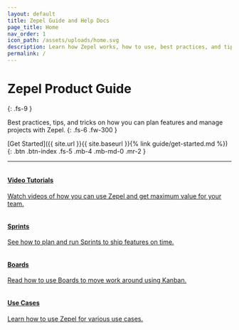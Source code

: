 ```yaml
---
layout: default
title: Zepel Guide and Help Docs
page_title: Home
nav_order: 1
icon_path: /assets/uploads/home.svg
description: Learn how Zepel works, how to use, best practices, and tips to get maximum value out of Zepel with docs and product guide.
permalink: /
---
```


# Zepel Product Guide
{: .fs-9 }

Best practices, tips, and tricks on how you can plan features and manage projects with Zepel.
{: .fs-6 .fw-300 }

[Get Started]({{ site.url }}{{ site.baseurl }}{% link guide/get-started.md %}){: .btn .btn-index .fs-5 .mb-4 .mb-md-0 .mr-2 }

---

<div class="row">
<div class="column">
<div class="card">
  <div class="container">
    <a href="{{ site.url }}{{ site.baseurl }}/videos/">
    <h4 class="card-title"><b>Video Tutorials</b></h4> 
    <p>Watch videos of how you can use Zepel and get maximum value for your team.</p> 
    </a>
  </div>
</div>
</div>

<div class="column">
<div class="card">
  <div class="container">
    <a href="{{ site.url }}{{ site.baseurl }}/sprints/">
    <h4 class="card-title"><b>Sprints</b></h4> 
    <p>See how to plan and run Sprints to ship features on time.</p> 
    </a>
  </div>
</div>
</div>
</div>

<div class="row">
<div class="column">
<div class="card">
  <div class="container">
    <a href="{{ site.url }}{{ site.baseurl }}/boards/">
    <h4 class="card-title"><b>Boards</b></h4> 
    <p>Read how to use Boards to move work around using Kanban.</p> 
    </a>
  </div>
</div>
</div>

<div class="column">
<div class="card">
  <div class="container">
    <a href="{{ site.url }}{{ site.baseurl }}/use-cases/">
    <h4 class="card-title"><b>Use Cases</b></h4> 
    <p>Learn how to use Zepel for various use cases.</p> 
    </a>
  </div>
</div>
</div>
</div>